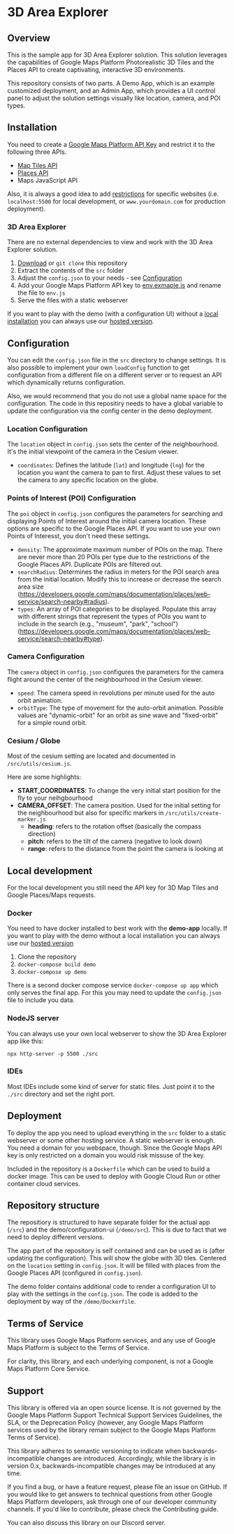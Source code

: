 
# 3D Area Explorer

## Overview

This is the sample app for 3D Area Explorer solution.  This solution leverages the capabilities of Google Maps Platform Photorealistic 3D Tiles and the Places API to create captivating, interactive 3D environments.

This repository consists of two parts. A Demo App, which is an example customized deployment, and an Admin App, which provides a UI control panel to adjust the solution settings visually like location, camera, and POI types.

## Installation

You need to create a [Google Maps Platform API Key](https://developers.google.com/maps/documentation/javascript/get-api-key) and restrict it to the following three APIs.
- <a href="https://console.cloud.google.com/marketplace/product/google/tile.googleapis.com?utm_source=3d_solutions_storytelling" target="_blank">Map Tiles API</a>
- <a href="https://console.cloud.google.com/marketplace/product/google/places-backend.googleapis.com?utm_source=3d_solutions_storytelling" target="_blank">Places API</a>
- Maps JavaScript API 

Also, it is always a good idea to add <a href="https://developers.google.com/maps/api-security-best-practices#restricting-api-keys" target="_blank">restrictions</a> for specific websites (i.e. `localhost:5500` for local development, or `www.yourdomain.com` for production deployment).

### 3D Area Explorer

There are no external dependencies to view and work with the 3D Area Explorer solution.

1. [Download](https://github.com/googlemaps-samples/js-3d-area-explorer/archive/refs/heads/main.zip) or `git clone` this repository
2. Extract the contents of the `src` folder
3. Adjust the `config.json` to your needs - see [Configuration](#Configuration)
4. Add your Google Maps Platform API key to [env.exmaple.js](src/env.exmaple.js) and rename the file to `env.js`
5. Serve the files with a static webserver

If you want to play with the demo (with a configuration UI) without a [local installation](#local-development) you can always use our [hosted version](url).

## Configuration

You can edit the `config.json` file in the `src` directory to change settings. It is also possible to implement your own `loadConfig` function to get configuration from a different file on a different server or to request an API which dynamically returns configuration.

Also, we would recommend that you do not use a global name space for the configuration. The code in this repositiry needs to have a global variable to update the configuration via the config center in the demo deployment.

### Location Configuration

The `location` object in `config.json` sets the center of the neighbourhood. It's the initial viewpoint of the camera in the Cesium viewer.

- `coordinates`: Defines the latitude (`lat`) and longitude (`lng`) for the location you want the camera to pan to first. Adjust these values to set the camera to any specific location on the globe.

### Points of Interest (POI) Configuration

The `poi` object in `config.json` configures the parameters for searching and displaying Points of Interest around the initial camera location. These options are specific to the Google Places API. If you want to use your own Points of Interesst, you don't need these settings.

- `density`: The approximate maximum number of POIs on the map. There are never more than 20 POIs per type due to the restrictions of the Google Places API. Duplicate POIs are filtered out.
- `searchRadius`: Determines the radius in meters for the POI search area from the initial location. Modify this to increase or decrease the search area size (https://developers.google.com/maps/documentation/places/web-service/search-nearby#radius).
- `types`: An array of POI categories to be displayed. Populate this array with different strings that represent the types of POIs you want to include in the search (e.g., "museum", "park", "school") (https://developers.google.com/maps/documentation/places/web-service/search-nearby#type).

### Camera Configuration

The `camera` object in `config.json` configures the parameters for the camera flight around the center of the neighbourhood in the Cesium viewer.

- `speed`: The camera speed in revolutions per minute used for the auto orbit animation.
- `orbitType`: The type of movement for the auto-orbit animation. Possible values are "dynamic-orbit" for an orbit as sine wave and "fixed-orbit" for a simple round orbit.

### Cesium / Globe

Most of the cesium setting are located and documented in `/src/utils/cesium.js`.

Here are some highlights:

- **START_COORDINATES**: To change the very initial start position for the fly to your neihgbourhood
- **CAMERA_OFFSET**: The camera position. Used for the initial setting for the neighbourhood but also for specific markers in `/src/utils/create-marker.js`
  - **heading**: refers to the rotation offset (basically the compass direction)
  - **pitch**: refers to the tilt of the camera (negative to look down)
  - **range**: refers to the distance from the point the camera is looking at

## Local development

For the local development you still need the API key for 3D Map Tiles and Google Places/Maps requests.

### Docker

You need to have docker installed to best work with the **demo-app** locally. If you want to play with the demo without a local installation you can always use our [hosted version](url)

1. Clone the repository
2. `docker-compose build demo`
3. `docker-compose up demo`

There is a second docker compose service `docker-compose up app` which only serves the final app. For this you may need to update the `config.json` file to include you data.

### NodeJS server

You can always use your own local webserver to show the 3D Area Explorer app like this:

`npx http-server -p 5500 ./src`

### IDEs

Most IDEs include some kind of server for static files. Just point it to the `./src` directory and set the right port.

## Deployment

To deploy the app you need to upload everything in the `src` folder to a static webserver or some other hosting service. A static webserver is enough. You need a domain for you webspace, though. Since the Google Maps API key is only restricted on a domain you would risk missuse of the key.

Included in the repository is a `Dockerfile` which can be used to build a docker image. This can be used to deploy with Google Cloud Run or other container cloud services.

## Repository structure

The repositiory is structured to have separate folder for the actual app (`/src`) and the demo/configuration-ui (`/demo/src`). This is due to fact that we need to deploy different versions.

The app part of the repository is self contained and can be used as is (after updating the configuration). This will show the globe with 3D tiles. Centered on the `location` setting in `config.json`. It will be filled with places from the Google Places API (configured in `config.json`).

The demo folder contains additional code to render a configuration UI to play with the settings in the `config.json`. The code is added to the deployment by way of the `/demo/Dockerfile`.

## Terms of Service
This library uses Google Maps Platform services, and any use of Google Maps Platform is subject to the Terms of Service.

For clarity, this library, and each underlying component, is not a Google Maps Platform Core Service.

## Support
This library is offered via an open source license. It is not governed by the Google Maps Platform Support Technical Support Services Guidelines, the SLA, or the Deprecation Policy (however, any Google Maps Platform services used by the library remain subject to the Google Maps Platform Terms of Service).

This library adheres to semantic versioning to indicate when backwards-incompatible changes are introduced. Accordingly, while the library is in version 0.x, backwards-incompatible changes may be introduced at any time.

If you find a bug, or have a feature request, please file an issue on GitHub. If you would like to get answers to technical questions from other Google Maps Platform developers, ask through one of our developer community channels. If you'd like to contribute, please check the Contributing guide.

You can also discuss this library on our Discord server.
